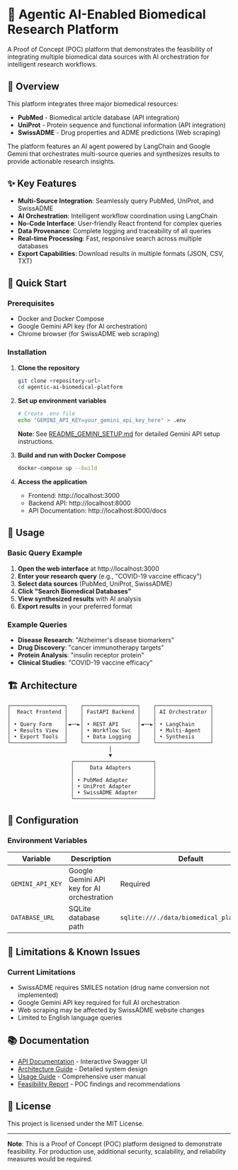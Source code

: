 # 🧬 Agentic AI-Enabled Biomedical Research Platform

A Proof of Concept (POC) platform that demonstrates the feasibility of integrating multiple biomedical data sources with AI orchestration for intelligent research workflows.

## 🎯 Overview

This platform integrates three major biomedical resources:

- **PubMed** - Biomedical article database (API integration)
- **UniProt** - Protein sequence and functional information (API integration)
- **SwissADME** - Drug properties and ADME predictions (Web scraping)

The platform features an AI agent powered by LangChain and Google Gemini that orchestrates multi-source queries and synthesizes results to provide actionable research insights.

## ✨ Key Features

- **Multi-Source Integration**: Seamlessly query PubMed, UniProt, and SwissADME
- **AI Orchestration**: Intelligent workflow coordination using LangChain
- **No-Code Interface**: User-friendly React frontend for complex queries
- **Data Provenance**: Complete logging and traceability of all queries
- **Real-time Processing**: Fast, responsive search across multiple databases
- **Export Capabilities**: Download results in multiple formats (JSON, CSV, TXT)

## 🚀 Quick Start

### Prerequisites

- Docker and Docker Compose
- Google Gemini API key (for AI orchestration)
- Chrome browser (for SwissADME web scraping)

### Installation

1. **Clone the repository**

   ```bash
   git clone <repository-url>
   cd agentic-ai-biomedical-platform
   ```

2. **Set up environment variables**

   ```bash
   # Create .env file
   echo "GEMINI_API_KEY=your_gemini_api_key_here" > .env
   ```
   
   **Note**: See [README_GEMINI_SETUP.md](backend/README_GEMINI_SETUP.md) for detailed Gemini API setup instructions.

3. **Build and run with Docker Compose**

   ```bash
   docker-compose up --build
   ```

4. **Access the application**
   - Frontend: http://localhost:3000
   - Backend API: http://localhost:8000
   - API Documentation: http://localhost:8000/docs

## 📖 Usage

### Basic Query Example

1. **Open the web interface** at http://localhost:3000
2. **Enter your research query** (e.g., "COVID-19 vaccine efficacy")
3. **Select data sources** (PubMed, UniProt, SwissADME)
4. **Click "Search Biomedical Databases"**
5. **View synthesized results** with AI analysis
6. **Export results** in your preferred format

### Example Queries

- **Disease Research**: "Alzheimer's disease biomarkers"
- **Drug Discovery**: "cancer immunotherapy targets"
- **Protein Analysis**: "insulin receptor protein"
- **Clinical Studies**: "COVID-19 vaccine efficacy"

## 🏗️ Architecture

```
┌─────────────────┐    ┌─────────────────┐    ┌─────────────────┐
│  React Frontend │    │ FastAPI Backend │    │ AI Orchestrator │
│                 │    │                 │    │                 │
│ • Query Form    │◄──►│ • REST API      │◄──►│ • LangChain     │
│ • Results View  │    │ • Workflow Svc  │    │ • Multi-Agent   │
│ • Export Tools  │    │ • Data Logging  │    │ • Synthesis     │
└─────────────────┘    └─────────────────┘    └─────────────────┘
                                │
                                ▼
                    ┌─────────────────────────┐
                    │     Data Adapters       │
                    │                         │
                    │ • PubMed Adapter        │
                    │ • UniProt Adapter       │
                    │ • SwissADME Adapter     │
                    └─────────────────────────┘
```

## 🔧 Configuration

### Environment Variables

| Variable         | Description                         | Default                                   |
| ---------------- | ----------------------------------- | ----------------------------------------- |
| `GEMINI_API_KEY` | Google Gemini API key for AI orchestration | Required                                  |
| `DATABASE_URL`   | SQLite database path                | `sqlite:///./data/biomedical_platform.db` |

## 🚧 Limitations & Known Issues

### Current Limitations

- SwissADME requires SMILES notation (drug name conversion not implemented)
- Google Gemini API key required for full AI orchestration
- Web scraping may be affected by SwissADME website changes
- Limited to English language queries

## 📚 Documentation

- [API Documentation](http://localhost:8000/docs) - Interactive Swagger UI
- [Architecture Guide](docs/architecture.md) - Detailed system design
- [Usage Guide](docs/usage.md) - Comprehensive user manual
- [Feasibility Report](docs/feasibility_report.md) - POC findings and recommendations

## 📄 License

This project is licensed under the MIT License.

---

**Note**: This is a Proof of Concept (POC) platform designed to demonstrate feasibility. For production use, additional security, scalability, and reliability measures would be required.
